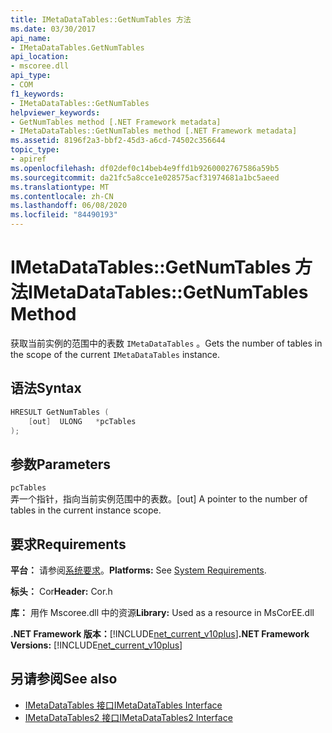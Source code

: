 ```yaml
---
title: IMetaDataTables::GetNumTables 方法
ms.date: 03/30/2017
api_name:
- IMetaDataTables.GetNumTables
api_location:
- mscoree.dll
api_type:
- COM
f1_keywords:
- IMetaDataTables::GetNumTables
helpviewer_keywords:
- GetNumTables method [.NET Framework metadata]
- IMetaDataTables::GetNumTables method [.NET Framework metadata]
ms.assetid: 8196f2a3-bbf2-45d3-a6cd-74502c356644
topic_type:
- apiref
ms.openlocfilehash: df02def0c14beb4e9ffd1b9260002767586a59b5
ms.sourcegitcommit: da21fc5a8cce1e028575acf31974681a1bc5aeed
ms.translationtype: MT
ms.contentlocale: zh-CN
ms.lasthandoff: 06/08/2020
ms.locfileid: "84490193"
---
```

# <a name="imetadatatablesgetnumtables-method"></a><span data-ttu-id="f10fe-102">IMetaDataTables::GetNumTables 方法</span><span class="sxs-lookup"><span data-stu-id="f10fe-102">IMetaDataTables::GetNumTables Method</span></span>
<span data-ttu-id="f10fe-103">获取当前实例的范围中的表数 `IMetaDataTables` 。</span><span class="sxs-lookup"><span data-stu-id="f10fe-103">Gets the number of tables in the scope of the current `IMetaDataTables` instance.</span></span>  
  
## <a name="syntax"></a><span data-ttu-id="f10fe-104">语法</span><span class="sxs-lookup"><span data-stu-id="f10fe-104">Syntax</span></span>  
  
```cpp  
HRESULT GetNumTables (  
    [out]  ULONG   *pcTables  
);  
```  
  
## <a name="parameters"></a><span data-ttu-id="f10fe-105">参数</span><span class="sxs-lookup"><span data-stu-id="f10fe-105">Parameters</span></span>  
 `pcTables`  
 <span data-ttu-id="f10fe-106">弄一个指针，指向当前实例范围中的表数。</span><span class="sxs-lookup"><span data-stu-id="f10fe-106">[out] A pointer to the number of tables in the current instance scope.</span></span>  
  
## <a name="requirements"></a><span data-ttu-id="f10fe-107">要求</span><span class="sxs-lookup"><span data-stu-id="f10fe-107">Requirements</span></span>  
 <span data-ttu-id="f10fe-108">**平台：** 请参阅[系统要求](../../get-started/system-requirements.md)。</span><span class="sxs-lookup"><span data-stu-id="f10fe-108">**Platforms:** See [System Requirements](../../get-started/system-requirements.md).</span></span>  
  
 <span data-ttu-id="f10fe-109">**标头：** Cor</span><span class="sxs-lookup"><span data-stu-id="f10fe-109">**Header:** Cor.h</span></span>  
  
 <span data-ttu-id="f10fe-110">**库：** 用作 Mscoree.dll 中的资源</span><span class="sxs-lookup"><span data-stu-id="f10fe-110">**Library:** Used as a resource in MsCorEE.dll</span></span>  
  
 <span data-ttu-id="f10fe-111">**.NET Framework 版本：**[!INCLUDE[net_current_v10plus](../../../../includes/net-current-v10plus-md.md)]</span><span class="sxs-lookup"><span data-stu-id="f10fe-111">**.NET Framework Versions:** [!INCLUDE[net_current_v10plus](../../../../includes/net-current-v10plus-md.md)]</span></span>  
  
## <a name="see-also"></a><span data-ttu-id="f10fe-112">另请参阅</span><span class="sxs-lookup"><span data-stu-id="f10fe-112">See also</span></span>

- [<span data-ttu-id="f10fe-113">IMetaDataTables 接口</span><span class="sxs-lookup"><span data-stu-id="f10fe-113">IMetaDataTables Interface</span></span>](imetadatatables-interface.md)
- [<span data-ttu-id="f10fe-114">IMetaDataTables2 接口</span><span class="sxs-lookup"><span data-stu-id="f10fe-114">IMetaDataTables2 Interface</span></span>](imetadatatables2-interface.md)
